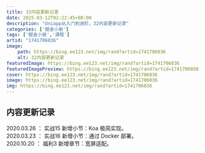 ```yaml
---
title: 32内容更新记录
date: 2025-03-12T02:22:45+08:00
description: "Uniapp从入门到进阶，32内容更新记录"
categories: ['掘金小册']
tags: ['掘金小册','课程']
artid: "1741706036"
image:
    path: https://bing.ee123.net/img/rand?artid=1741706036
    alt: 32内容更新记录
featuredImage: https://bing.ee123.net/img/rand?artid=1741706036
featuredImagePreview: https://bing.ee123.net/img/rand?artid=1741706036
cover: https://bing.ee123.net/img/rand?artid=1741706036
image: https://bing.ee123.net/img/rand?artid=1741706036
img: https://bing.ee123.net/img/rand?artid=1741706036
---
```


## 内容更新记录

2020.03.26 ： 实战15 新增小节：Koa 极简实现。  
2020.03.23 ： 实战16 新增小节：通过 Docker 部署。  
2020.10.20 ： 福利3 新增章节：宽屏适配。